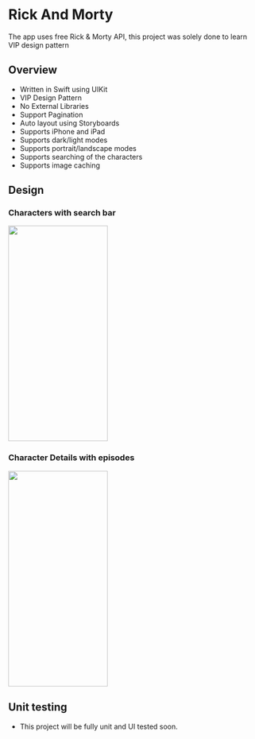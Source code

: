 # Rick And Morty

The app uses free Rick & Morty API, this project was solely done to learn VIP design pattern

## Overview

- Written in Swift using UIKit
- VIP Design Pattern
- No External Libraries
- Support Pagination
- Auto layout using Storyboards
- Supports iPhone and iPad
- Supports dark/light modes
- Supports portrait/landscape modes
- Supports searching of the characters
- Supports image caching

## Design

### Characters with search bar

<img src="https://github.com/beqatabunidze/RickAndMorty/assets/90490939/54b424da-36e3-44ad-a026-38e8c6705410" width="200" height="434 ">

### Character Details with episodes

<img src="https://github.com/beqatabunidze/RickAndMorty/assets/90490939/30371cfa-ef18-41e0-8147-aa1aa1880beb" width="200" height="434 ">

## Unit testing

- This project will be fully unit and UI tested soon.
